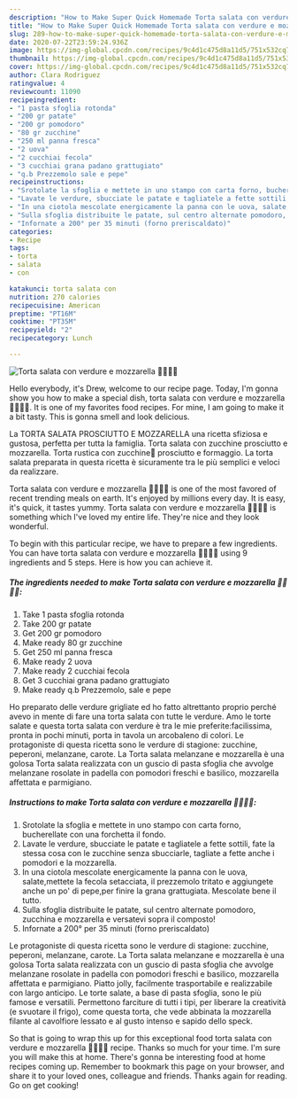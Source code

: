```yaml
---
description: "How to Make Super Quick Homemade Torta salata con verdure e mozzarella 🥔🥒🍅🥧"
title: "How to Make Super Quick Homemade Torta salata con verdure e mozzarella 🥔🥒🍅🥧"
slug: 289-how-to-make-super-quick-homemade-torta-salata-con-verdure-e-mozzarella
date: 2020-07-22T23:59:24.936Z
image: https://img-global.cpcdn.com/recipes/9c4d1c475d8a11d5/751x532cq70/torta-salata-con-verdure-e-mozzarella-🥔🥒🍅🥧-recipe-main-photo.jpg
thumbnail: https://img-global.cpcdn.com/recipes/9c4d1c475d8a11d5/751x532cq70/torta-salata-con-verdure-e-mozzarella-🥔🥒🍅🥧-recipe-main-photo.jpg
cover: https://img-global.cpcdn.com/recipes/9c4d1c475d8a11d5/751x532cq70/torta-salata-con-verdure-e-mozzarella-🥔🥒🍅🥧-recipe-main-photo.jpg
author: Clara Rodriguez
ratingvalue: 4
reviewcount: 11090
recipeingredient:
- "1 pasta sfoglia rotonda"
- "200 gr patate"
- "200 gr pomodoro"
- "80 gr zucchine"
- "250 ml panna fresca"
- "2 uova"
- "2 cucchiai fecola"
- "3 cucchiai grana padano grattugiato"
- "q.b Prezzemolo sale e pepe"
recipeinstructions:
- "Srotolate la sfoglia e mettete in uno stampo con carta forno, bucherellate con una forchetta il fondo."
- "Lavate le verdure, sbucciate le patate e tagliatele a fette sottili, fate la stessa cosa con le zucchine senza sbucciarle, tagliate a fette anche i pomodori e la mozzarella."
- "In una ciotola mescolate energicamente la panna con le uova, salate,mettete la fecola setacciata, il prezzemolo tritato e aggiungete anche un po&#39; di pepe,per finire la grana grattugiata. Mescolate bene il tutto."
- "Sulla sfoglia distribuite le patate, sul centro alternate pomodoro, zucchina e mozzarella e versatevi sopra il composto!"
- "Infornate a 200° per 35 minuti (forno preriscaldato)"
categories:
- Recipe
tags:
- torta
- salata
- con

katakunci: torta salata con 
nutrition: 270 calories
recipecuisine: American
preptime: "PT16M"
cooktime: "PT35M"
recipeyield: "2"
recipecategory: Lunch

---
```



![Torta salata con verdure e mozzarella 🥔🥒🍅🥧](https://img-global.cpcdn.com/recipes/9c4d1c475d8a11d5/751x532cq70/torta-salata-con-verdure-e-mozzarella-🥔🥒🍅🥧-recipe-main-photo.jpg)

Hello everybody, it's Drew, welcome to our recipe page. Today, I'm gonna show you how to make a special dish, torta salata con verdure e mozzarella 🥔🥒🍅🥧. It is one of my favorites food recipes. For mine, I am going to make it a bit tasty. This is gonna smell and look delicious.

La TORTA SALATA PROSCIUTTO E MOZZARELLA una ricetta sfiziosa e gustosa, perfetta per tutta la famiglia. Torta salata con zucchine prosciutto e mozzarella. Torta rustica con zucchine🥒 prosciutto e formaggio. La torta salata preparata in questa ricetta è sicuramente tra le più semplici e veloci da realizzare.

Torta salata con verdure e mozzarella 🥔🥒🍅🥧 is one of the most favored of recent trending meals on earth. It's enjoyed by millions every day. It is easy, it's quick, it tastes yummy. Torta salata con verdure e mozzarella 🥔🥒🍅🥧 is something which I've loved my entire life. They're nice and they look wonderful.


To begin with this particular recipe, we have to prepare a few ingredients. You can have torta salata con verdure e mozzarella 🥔🥒🍅🥧 using 9 ingredients and 5 steps. Here is how you can achieve it.

<!--inarticleads1-->

##### The ingredients needed to make Torta salata con verdure e mozzarella 🥔🥒🍅🥧:

1. Take 1 pasta sfoglia rotonda
1. Take 200 gr patate
1. Get 200 gr pomodoro
1. Make ready 80 gr zucchine
1. Get 250 ml panna fresca
1. Make ready 2 uova
1. Make ready 2 cucchiai fecola
1. Get 3 cucchiai grana padano grattugiato
1. Make ready q.b Prezzemolo, sale e pepe


Ho preparato delle verdure grigliate ed ho fatto altrettanto proprio perché avevo in mente di fare una torta salata con tutte le verdure. Amo le torte salate e questa torta salata con verdure è tra le mie preferite:facilissima, pronta in pochi minuti, porta in tavola un arcobaleno di colori. Le protagoniste di questa ricetta sono le verdure di stagione: zucchine, peperoni, melanzane, carote. La Torta salata melanzane e mozzarella è una golosa Torta salata realizzata con un guscio di pasta sfoglia che avvolge melanzane rosolate in padella con pomodori freschi e basilico, mozzarella affettata e parmigiano. 

<!--inarticleads2-->

##### Instructions to make Torta salata con verdure e mozzarella 🥔🥒🍅🥧:

1. Srotolate la sfoglia e mettete in uno stampo con carta forno, bucherellate con una forchetta il fondo.
1. Lavate le verdure, sbucciate le patate e tagliatele a fette sottili, fate la stessa cosa con le zucchine senza sbucciarle, tagliate a fette anche i pomodori e la mozzarella.
1. In una ciotola mescolate energicamente la panna con le uova, salate,mettete la fecola setacciata, il prezzemolo tritato e aggiungete anche un po&#39; di pepe,per finire la grana grattugiata. Mescolate bene il tutto.
1. Sulla sfoglia distribuite le patate, sul centro alternate pomodoro, zucchina e mozzarella e versatevi sopra il composto!
1. Infornate a 200° per 35 minuti (forno preriscaldato)


Le protagoniste di questa ricetta sono le verdure di stagione: zucchine, peperoni, melanzane, carote. La Torta salata melanzane e mozzarella è una golosa Torta salata realizzata con un guscio di pasta sfoglia che avvolge melanzane rosolate in padella con pomodori freschi e basilico, mozzarella affettata e parmigiano. Piatto jolly, facilmente trasportabile e realizzabile con largo anticipo. Le torte salate, a base di pasta sfoglia, sono le più famose e versatili. Permettono farciture di tutti i tipi, per liberare la creatività (e svuotare il frigo), come questa torta, che vede abbinata la mozzarella filante al cavolfiore lessato e al gusto intenso e sapido dello speck. 

So that is going to wrap this up for this exceptional food torta salata con verdure e mozzarella 🥔🥒🍅🥧 recipe. Thanks so much for your time. I'm sure you will make this at home. There's gonna be interesting food at home recipes coming up. Remember to bookmark this page on your browser, and share it to your loved ones, colleague and friends. Thanks again for reading. Go on get cooking!
